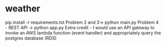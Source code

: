 # weather
pip install -r requirements.txt
Problem 2 and 3-> python main.py
Problem 4 - REST API -> python app.py
Extra credit - I would use an API gateway to invoke an AWS lambda function (event handler) and appropriately query the postgres database (RDS)
